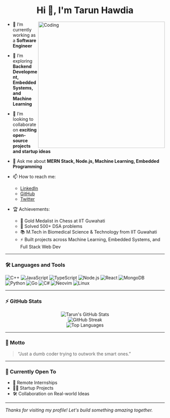<h1 align="center">Hi 👋, I'm Tarun Hawdia</h1>

<img align="right" alt="Coding" width="400" src="https://cdn.dribbble.com/users/730703/screenshots/6581243/avento.gif">

- 🔭 I’m currently working as a **Software Engineer**

- 🌱 I’m exploring **Backend Development, Embedded Systems, and Machine Learning**

- 👯 I’m looking to collaborate on **exciting open-source projects and startup ideas**

- 💬 Ask me about **MERN Stack, Node.js, Machine Learning, Embedded Programming**

- 📫 How to reach me:
  - [LinkedIn](https://linkedin.com/in/tarunhawdia)
  - [GitHub](https://github.com/Tarunhawdia)
  - [Twitter](https://x.com/HawdiaTarun)

- 🏆 Achievements:
  - 🥇 Gold Medalist in Chess at IIT Guwahati
  - 🧠 Solved 500+ DSA problems
  - 📚 M.Tech in Biomedical Science & Technology from IIT Guwahati
  - ⚡ Built projects across Machine Learning, Embedded Systems, and Full Stack Web Dev

---

### 🛠️ Languages and Tools

![C++](https://img.shields.io/badge/-C++-00599C?style=flat&logo=c%2B%2B&logoColor=white)
![JavaScript](https://img.shields.io/badge/-JavaScript-black?style=flat&logo=javascript)
![TypeScript](https://img.shields.io/badge/-TypeScript-007ACC?style=flat&logo=typescript)
![Node.js](https://img.shields.io/badge/-Node.js-333?style=flat&logo=node.js)
![React](https://img.shields.io/badge/-React-black?style=flat&logo=react)
![MongoDB](https://img.shields.io/badge/-MongoDB-4ea94b?style=flat&logo=mongodb)
![Python](https://img.shields.io/badge/-Python-3776AB?style=flat&logo=python&logoColor=white)
![Go](https://img.shields.io/badge/-Go-00ADD8?style=flat&logo=go)
![C#](https://img.shields.io/badge/-C%23-239120?style=flat&logo=c-sharp&logoColor=white)
![Neovim](https://img.shields.io/badge/-Neovim-57A143?style=flat&logo=neovim)
![Linux](https://img.shields.io/badge/-Linux-FCC624?style=flat&logo=linux&logoColor=black)

---

### ⚡ GitHub Stats

<p align="center">
  <img src="https://github-readme-stats.vercel.app/api?username=Tarunhawdia&show_icons=true&theme=radical" alt="Tarun's GitHub Stats" />
  <br/>
  <img src="https://github-readme-streak-stats.herokuapp.com/?user=Tarunhawdia&theme=radical" alt="GitHub Streak" />
  <br/>
  <img src="https://github-readme-stats.vercel.app/api/top-langs/?username=Tarunhawdia&layout=compact&theme=radical" alt="Top Languages" />
</p>

---

### 🧠 Motto

> “Just a dumb coder trying to outwork the smart ones.”

---

### 🎯 Currently Open To

- 🚀 Remote Internships
- 🧑‍💻 Startup Projects
- 🛠️ Collaboration on Real-world Ideas

---

*Thanks for visiting my profile! Let's build something amazing together.*
